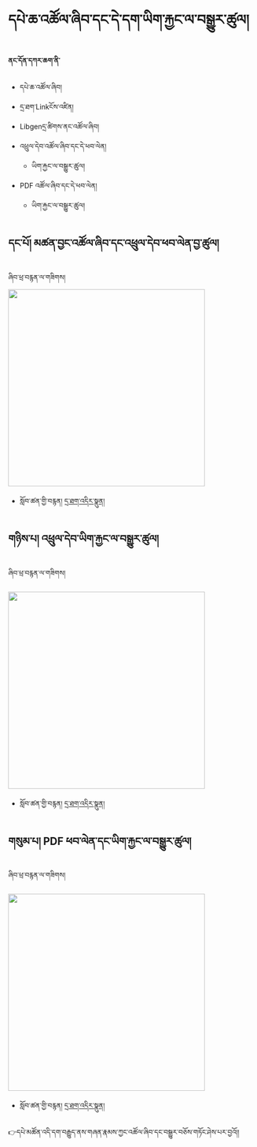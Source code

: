 # དཔེ་ཆ་འཚོལ་ཞིབ་དང་དེ་དག་ཡིག་རྐྱང་ལ་བསྒྱུར་ཚུལ།

**ནང་དོན་དཀར་ཆག་ནི་**
- དཔེ་ཆ་འཚོལ་ཞིབ།
- དྲ་ཐག་Linkངོས་འཛིན།
- Libgenདྲ་ཚིགས་ནང་འཚོལ་ཞིབ།
- འཕྲུལ་དེབ་འཚོལ་ཞིབ་དང་དེ་ཕབ་ལེན།
    - ཡིག་རྐྱང་ལ་བསྒྱུར་ཚུལ།
- PDF འཚོལ་ཞིབ་དང་དེ་ཕབ་ལེན།
   - ཡིག་རྐྱང་ལ་བསྒྱུར་ཚུལ།

## དང་པོ། མཚན་བྱང་འཚོལ་ཞིབ་དང་འཕྲུལ་དེབ་ཕབ་ལེན་བྱ་ཚུལ།
ཞིབ་ཕྲ་བརྙན་ལ་གཟིགས།
<img src="https://user-images.githubusercontent.com/28945342/216926656-23229dd3-00c1-4885-b521-23628c721be0.png" width="400"/>

- སློབ་ཚན་གྱི་བརྙན། [དྲ་ཐག་འདིར་སྣུན།](https://watch.screencastify.com/v/PaX37UI36a9XYcg2nFiR)

## གཉིས་པ། འཕྲུལ་དེབ་ཡིག་རྐྱང་ལ་བསྒྱུར་ཚུལ།
ཞིབ་ཕྲ་བརྙན་ལ་གཟིགས།

<img src="https://user-images.githubusercontent.com/28945342/216928587-3716b285-21a0-49b4-b40f-0678bf2f07ba.png" width="400"/>

- སློབ་ཚན་གྱི་བརྙན། [དྲ་ཐག་འདིར་སྣུན།](https://watch.screencastify.com/v/GM07x99h4PrbVVcrF2Lw)

## གསུམ་པ། PDF ཕབ་ལེན་དང་ཡིག་རྐྱང་ལ་བསྒྱུར་ཚུལ།
ཞིབ་ཕྲ་བརྙན་ལ་གཟིགས།

<img src="https://user-images.githubusercontent.com/28945342/216929550-86ebc658-95a9-43ec-a52b-527c1101a532.png" width="400"/>

- སློབ་ཚན་གྱི་བརྙན། [དྲ་ཐག་འདིར་སྣུན།](https://watch.screencastify.com/v/Pya5Ptlujci8UHcxI8Av)

👉དཔེ་མཚོན་འདི་དག་བརྒྱུད་ནས་གཞན་རྣམས་ཀྱང་འཚོལ་ཞིབ་དང་བསྒྱུར་བཅོས་གཏོང་ཤེས་པར་བྱའོ།།

